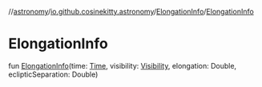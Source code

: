 //[astronomy](../../../index.md)/[io.github.cosinekitty.astronomy](../index.md)/[ElongationInfo](index.md)/[ElongationInfo](-elongation-info.md)

# ElongationInfo

fun [ElongationInfo](-elongation-info.md)(time: [Time](../-time/index.md), visibility: [Visibility](../-visibility/index.md), elongation: Double, eclipticSeparation: Double)
